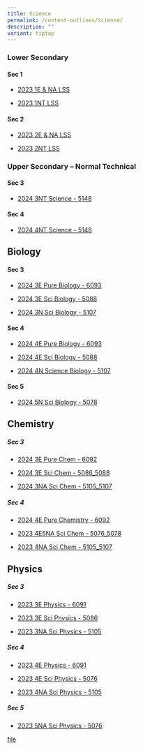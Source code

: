 ```yaml
---
title: Science
permalink: /content-outlines/science/
description: ""
variant: tiptap
---
```

<h3>Lower Secondary</h3><h4>Sec 1</h4><ul data-tight="true" class="tight"><li><p><a href="/files/Content%20Outlines%20For%20Science/2023%201ENA%20LSS.pdf" rel="noopener noreferrer nofollow" target="_blank">2023 1E &amp; NA LSS</a></p></li><li><p><a href="/files/Content%20Outlines%20For%20Science/2023%201NT%20LSS.pdf" rel="noopener noreferrer nofollow" target="_blank">2023 1NT LSS</a></p></li></ul><h4>Sec 2</h4><ul data-tight="true" class="tight"><li><p><a href="/files/Content%20Outlines%20For%20Science/2023%202ENA%20LSS.pdf" rel="noopener noreferrer nofollow" target="_blank">2023 2E &amp; NA LSS</a></p></li><li><p><a href="/files/Content%20Outlines%20For%20Science/2023%202NT%20LSS.pdf" rel="noopener noreferrer nofollow" target="_blank">2023 2NT LSS</a></p></li></ul><h3>Upper Secondary – Normal Technical</h3><h4>Sec 3</h4><ul data-tight="true" class="tight"><li><p><a href="/files/Content Outlines For Science/2024_3NT_Science_5148_Content_Outline.pdf" rel="noopener noreferrer nofollow" target="_blank">2024 3NT Science - 5148</a></p></li></ul><h4>Sec 4</h4><ul data-tight="true" class="tight"><li><p><a href="/files/Content Outlines For Science/2024_4NT_Science_5148_Content_Outline.pdf" rel="noopener noreferrer nofollow" target="_blank">2024 4NT Science - 5148</a></p></li></ul><h2>Biology</h2><h4>Sec 3</h4><ul data-tight="true" class="tight"><li><p><a href="/files/Content Outlines For Science/2024_3E_Pure_Biology_6093_Content_Outline.pdf" rel="noopener noreferrer nofollow" target="_blank">2024 3E Pure Biology - 6093</a></p></li><li><p><a href="/files/Content Outlines For Science/2024_3E_Sci__Biology__5088_Content_Outline.pdf" rel="noopener noreferrer nofollow" target="_blank">2024 3E Sci Biology - 5088</a></p></li><li><p><a href="/files/Content Outlines For Science/2024_3N_Sci__Biology__5107_Content_Outline.pdf" rel="noopener noreferrer nofollow" target="_blank">2024 3N Sci Biology - 5107</a></p></li></ul><h4>Sec 4</h4><ul data-tight="true" class="tight"><li><p><a href="/files/Content Outlines For Science/2024_Content_Outline___4E_Pure__Biology__6093.pdf" rel="noopener noreferrer nofollow" target="_blank">2024 4E Pure Biology - 6093</a></p></li><li><p><a href="/files/Content Outlines For Science/2024_Content_Outline___4E_Sci__Biology__5088.pdf" rel="noopener noreferrer nofollow" target="_blank">2024 4E Sci Biology - 5088</a></p></li><li><p><a href="/files/Content Outlines For Science/2024_4N_Sci__Biology__5107_Content_Outline.pdf" rel="noopener noreferrer nofollow" target="_blank">2024 4N Science Biology - 5107</a></p></li></ul><h4>Sec 5</h4><ul data-tight="true" class="tight"><li><p><a href="/files/Content Outlines For Science/2024_5N_Sci__Biology__5078_Content_Outline.pdf" rel="noopener noreferrer nofollow" target="_blank">2024 5N Sci Biology - 5078</a></p></li></ul><h2>Chemistry</h2><h5>Sec 3</h5><ul data-tight="true" class="tight"><li><p><a href="/files/Content Outlines For Science/2024_3E_Chemistry_6092_Content_Outline.pdf" rel="noopener noreferrer nofollow" target="_blank">2024 3E Pure Chem - 6092</a></p></li><li><p><a href="/files/Content Outlines For Science/2024_3E_Sci_Chem__5086_5088_Content_Outline.pdf" rel="noopener noreferrer nofollow" target="_blank">2024 3E Sci Chem - 5086_5088</a></p></li><li><p><a href="/files/Content Outlines For Science/2024_3NA_Sci_Chem__5105_5107_Content_Outline.pdf" rel="noopener noreferrer nofollow" target="_blank">2024 3NA Sci Chem - 5105_5107</a></p></li></ul><h5>Sec 4</h5><ul data-tight="true" class="tight"><li><p><a href="/files/Content Outlines For Science/2024_4E_Pure_Chem_6092_Content_Outline.pdf" rel="noopener noreferrer nofollow" target="_blank">2024 4E Pure Chemistry - 6092</a></p></li><li><p><a href="/files/Content%20Outlines%20For%20Science/2023%204E5NA%20ScChem%205076_5078.pdf" rel="noopener noreferrer nofollow" target="_blank">2023 4E5NA Sci Chem - 5076_5078</a></p></li><li><p><a href="/files/Content%20Outlines%20For%20Science/2023%204NA%20ScChem%205105_5107.pdf" rel="noopener noreferrer nofollow" target="_blank">2023 4NA Sci Chem - 5105_5107</a></p></li></ul><h2>Physics</h2><h5>Sec 3</h5><ul data-tight="true" class="tight"><li><p><a href="/files/Content%20Outlines%20For%20Science/2023%203E%20Physics%206091.pdf" rel="noopener noreferrer nofollow" target="_blank">2023 3E Physics - 6091</a></p></li><li><p><a href="/files/Content%20Outlines%20For%20Science/2023%203E%20Sci%20Physics%205086.pdf" rel="noopener noreferrer nofollow" target="_blank">2023 3E Sci Physics - 5086</a></p></li><li><p><a href="/files/Content%20Outlines%20For%20Science/2023%203NA%20Sci%20Physics%205105.pdf" rel="noopener noreferrer nofollow" target="_blank">2023 3NA Sci Physics - 5105</a></p></li></ul><h5>Sec 4</h5><ul data-tight="true" class="tight"><li><p><a href="/files/Content%20Outlines%20For%20Science/2023%204E%20Physics%206091.pdf" rel="noopener noreferrer nofollow" target="_blank">2023 4E Physics - 6091</a></p></li><li><p><a href="/files/Content%20Outlines%20For%20Science/2023%204E%20Sci%20Physics%205076%20.pdf" rel="noopener noreferrer nofollow" target="_blank">2023 4E Sci Physics - 5076</a></p></li><li><p><a href="/files/Content%20Outlines%20For%20Science/2023%204NA%20Sci%20Physics%205105.pdf" rel="noopener noreferrer nofollow" target="_blank">2023 4NA Sci Physics - 5105</a></p></li></ul><h5>Sec 5</h5><ul data-tight="true" class="tight"><li><p><a href="/files/Content%20Outlines%20For%20Science/2023%205NA%20Sci%20Physics%205076.pdf" rel="noopener noreferrer nofollow" target="_blank">2023 5NA Sci Physics - 5076</a></p></li></ul><p><a href="/files/Content Outlines For Science/2024_4E_Pure_Chem_6092_Content_Outline.pdf" rel="noopener noreferrer nofollow" target="_blank">file</a></p>
